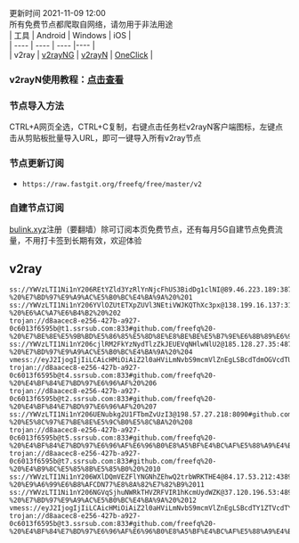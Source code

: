 更新时间 2021-11-09 12:00  
所有免费节点都爬取自网络，请勿用于非法用途  
|  工具  | Android  | Windows  | iOS  |  
|  ----  | ----   | ----  |----  |  
| v2ray  | [v2rayNG](https://github.com/2dust/v2rayNG/releases/download/1.4.12/v2rayNG_1.4.12_arm64-v8a.apk) | [v2rayN](https://github.com/2dust/v2rayN/releases/download/3.27/v2rayN-Core.zip) | [OneClick](https://oneclick.earth/) |  
### v2rayN使用教程：[点击查看](https://github.com/freefq/tutorials)  
### 节点导入方法  
CTRL+A网页全选，CTRL+C复制，右键点击任务栏v2rayN客户端图标，左键点击从剪贴板批量导入URL，即可一键导入所有v2ray节点  
### 节点更新订阅  
- `https://raw.fastgit.org/freefq/free/master/v2`  
### 自建节点订阅  
[bulink.xyz](https://bulink.xyz)注册（要翻墙）除可订阅本页免费节点，还有每月5G自建节点免费流量，不用打卡签到长期有效，欢迎体验  
## v2ray  
```  
ss://YWVzLTI1Ni1nY206REtYZld3YzRlYnNjcFhUS3BidDg1clNI@89.46.223.189:38742#github.com/freefq%20-%20%E7%BD%97%E9%A9%AC%E5%B0%BC%E4%BA%9A%20%201  
ss://YWVzLTI1Ni1nY206YVlOZUtETXpZUVl3NEtiVWJKQThXc3px@138.199.16.137:31944#github.com/freefq%20-%20%E6%AC%A7%E6%B4%B2%20%202  
trojan://d8aacec8-e256-427b-a927-0c6013f6595b@t1.ssrsub.com:833#github.com/freefq%20-%20%E7%BE%8E%E5%9B%BD%E5%86%85%E5%8D%8E%E8%BE%BE%E5%B7%9E%E6%8B%89%E6%96%AF%E7%BB%B4%E5%8A%A0%E6%96%AFBuyVM%E6%95%B0%E6%8D%AE%E4%B8%AD%E5%BF%83%203  
ss://YWVzLTI1Ni1nY206cjlRM2FkYzNydTlzZkJEUEVqNHlwNlU2@185.128.27.35:48794#github.com/freefq%20-%20%E7%BD%97%E9%A9%AC%E5%B0%BC%E4%BA%9A%20%204  
vmess://eyJ2IjogIjIiLCAicHMiOiAiZ2l0aHViLmNvbS9mcmVlZnEgLSBcdTdmOGVcdTU2ZmRcdTUyYTBcdTUyMjlcdTc5OGZcdTVjM2NcdTRlOWFcdTVkZGVcdTZkMWJcdTY3NDlcdTc3ZjZaZW5sYXllclx1NjU3MFx1NjM2ZVx1NGUyZFx1NWZjMyA1IiwgImFkZCI6ICIxMjguMTQuMTU3LjExMiIsICJwb3J0IjogIjEzNzIzIiwgImlkIjogImE5MDU5N2MxLWJhYjMtNDIxNy1hZDZmLTA4Mzg2NzVjODYzNCIsICJhaWQiOiAiMTAiLCAic2N5IjogImF1dG8iLCAibmV0IjogIndzIiwgInR5cGUiOiAibm9uZSIsICJob3N0IjogIjEyOC4xNC4xNTcuMTEyIiwgInBhdGgiOiAiL3JheSIsICJ0bHMiOiAidGxzIiwgInNuaSI6ICIifQ==  
trojan://d8aacec8-e256-427b-a927-0c6013f6595b@t4.ssrsub.com:833#github.com/freefq%20-%20%E4%BF%84%E7%BD%97%E6%96%AF%20%206  
trojan://d8aacec8-e256-427b-a927-0c6013f6595b@t2.ssrsub.com:833#github.com/freefq%20-%20%E4%BF%84%E7%BD%97%E6%96%AF%20%207  
ss://YWVzLTI1Ni1nY206UENubkg2U1FTbmZvUzI3@198.57.27.218:8090#github.com/freefq%20-%20%E5%8C%97%E7%BE%8E%E5%9C%B0%E5%8C%BA%20%208  
trojan://d8aacec8-e256-427b-a927-0c6013f6595b@t5.ssrsub.com:833#github.com/freefq%20-%20%E4%BF%84%E7%BD%97%E6%96%AF%E6%96%B0%E8%A5%BF%E4%BC%AF%E5%88%A9%E4%BA%9A%E5%B7%9E%E6%96%B0%E8%A5%BF%E4%BC%AF%E5%88%A9%E4%BA%9A%209  
trojan://d8aacec8-e256-427b-a927-0c6013f6595b@t7.ssrsub.com:833#github.com/freefq%20-%20%E4%B9%8C%E5%85%8B%E5%85%B0%20%2010  
ss://YWVzLTI1Ni1nY206WXlDQmVEZFlYNGNhZEhwQ2trbWRKTHE4@84.17.53.212:43893#github.com/freefq%20-%20%E9%A6%99%E6%B8%AFCDN77%E8%8A%82%E7%82%B9%2011  
ss://YWVzLTI1Ni1nY206NGVqSjhuNWRkTHVZRFVIR1hKcmUydWZK@37.120.196.53:48938#github.com/freefq%20-%20%E7%BD%97%E9%A9%AC%E5%B0%BC%E4%BA%9A%20%2012  
vmess://eyJ2IjogIjIiLCAicHMiOiAiZ2l0aHViLmNvbS9mcmVlZnEgLSBcdTY1ZTVcdTY3MmMgIDEzIiwgImFkZCI6ICIxNDYuNTYuMTU5LjgxIiwgInBvcnQiOiAiNDYzNTQiLCAiaWQiOiAiZDk2NWQ4MmUtYjMyNS00NGU4LWE0NzItODQ3MjFhM2FiMDdjIiwgImFpZCI6ICIwIiwgInNjeSI6ICJhdXRvIiwgIm5ldCI6ICJ0Y3AiLCAidHlwZSI6ICJub25lIiwgImhvc3QiOiAiIiwgInBhdGgiOiAiIiwgInRscyI6ICIiLCAic25pIjogIiJ9  
trojan://d8aacec8-e256-427b-a927-0c6013f6595b@t3.ssrsub.com:833#github.com/freefq%20-%20%E4%BF%84%E7%BD%97%E6%96%AF%E6%96%B0%E8%A5%BF%E4%BC%AF%E5%88%A9%E4%BA%9AJustHost%2014  
```  
